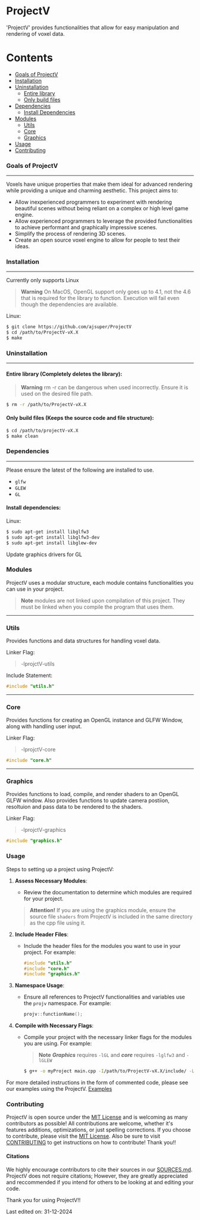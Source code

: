 # ProjectV

'ProjectV' provides functionalities that allow for easy manipulation and rendering of voxel data.

# Contents

- [Goals of ProjectV](#Goals-of-ProjectV)
- [Installation](#installation)
- [Uninstallation](#uninstallation)
    - [Entire library](#entire-library)
    - [Only build files](#only-build-files)
- [Dependencies](#dependencies)
    - [Install Dependencies](#install-dependencies)
- [Modules](#modules)
    - [Utils](#utils)
    - [Core](#core)
    - [Graphics](#graphics)
- [Usage](#usage)
- [Contributing](#contributing)

### Goals of ProjectV

---

Voxels have unique properties that make them ideal for advanced rendering while providing a unique and charming aesthetic. This project aims to:

- Allow inexperienced programmers to experiment with rendering beautiful scenes without being reliant on a complex or high level game engine.
- Allow experienced programmers to leverage the provided functionalities to achieve performant and graphically impressive scenes. 
- Simplify the process of rendering 3D scenes.
- Create an open source voxel engine to allow for people to test their ideas.

### Installation

---

Currently only supports Linux

> **Warning** On MacOS, OpenGL support only goes up to 4.1, not the 4.6 that is required for the library to function. Execution will fail even though the dependencies are available.

Linux:
```bash
$ git clone https://github.com/ajsuper/ProjectV
$ cd /path/to/ProjectV-vX.X
$ make
```

### Uninstallation

---

#### Entire library (Completely deletes the library):

> **Warning** rm -r can be dangerous when used incorrectly. Ensure it is used on the desired file path.
```bash
$ rm -r /path/to/ProjectV-vX.X
```

#### Only build files (Keeps the source code and file structure):

```bash
$ cd /path/to/projectV-vX.X
$ make clean
```

### Dependencies

---

Please ensure the latest of the following are installed to use.

- `glfw`
- `GLEW`
- `GL`

#### Install dependencies:

Linux:

```bash
$ sudo apt-get install libglfw3
$ sudo apt-get install libglfw3-dev
$ sudo apt-get install libglew-dev
```
Update graphics drivers for GL

### Modules

ProjectV uses a modular structure, each module contains functionalities you can use in your project.

> **Note** modules are not linked upon compilation of this project. They must be linked when you compile the program that uses them.

---
### Utils

Provides functions and data structures for handling voxel data.

Linker Flag:
>-lprojctV-utils

Include Statement:

```C++
#include "utils.h"
```

---
### Core

Provides functions for creating an OpenGL instance and GLFW Window, along with handling user input.

Linker Flag:
>-lprojctV-core

```C++
#include "core.h"
```

---
### Graphics

Provides functions to load, compile, and render shaders to an OpenGL GLFW window. Also provides functions to update camera postiion, resoltuion and pass data to be rendered to the shaders.

Linker Flag:
>-lprojctV-graphics

```C++
#include "graphics.h"
```

### Usage

Steps to setting up a project using ProjectV:

1. **Assess Necessary Modules**:
    - Review the documentation to determine which modules are required for your project.

    > **Attention!** If you are using the graphics module, ensure the source file `shaders` from ProjectV is included in the same directory as the cpp file using it.

2. **Include Header Files**:
    - Include the header files for the modules you want to use in your project. For example:
        ```cpp
        #include "utils.h"
        #include "core.h"
        #include "graphics.h"
        ```

3. **Namespace Usage**:
    - Ensure all references to ProjectV functionalities and variables use the `projv` namespace. For example:
        ```cpp
        projv::functionName();
        ```

4. **Compile with Necessary Flags**:
    - Compile your project with the necessary linker flags for the modules you are using. For example:
        > **Note** ***Graphics*** requires `-lGL` and ***core*** requires `-lglfw3` and `-lGLEW`

        ```bash
        $ g++ -o myProject main.cpp -I/path/to/ProjectV-vX.X/include/ -L/path/to/ProjectV-vX.X/lib/ -lprojectV-utils -lprojectV-core -lprojectV-graphics -lglfw -lGL -lGLEW
        ```

For more detailed instructions in the form of commented code, please see our examples using the ProjectV. [Examples](/docs/examples)

### Contributing

ProjectV is open source under the [MIT License](/docs/LICENSE.md) and is welcoming as many contributors as possible! All contributions are welcome, whether it's features additions, optimizations, or just spelling corrections. If you choose to contribute, please visit the [MIT License](/docs/LICENSE.md). Also be sure to visit [CONTRIBUTING](/docs/CONTRIBUTING.md) to get instructions on how to contribute! Thank you!!

#### Citations

We highly encourage contributors to cite their sources in our [SOURCES.md](/docs/SOURCES.md). ProjectV does not require citations; However, they are greatly appreciated and reccommended if you intend for others to be looking at and editing your code. 

Thank you for using ProjectV!!

Last edited on: 31-12-2024

